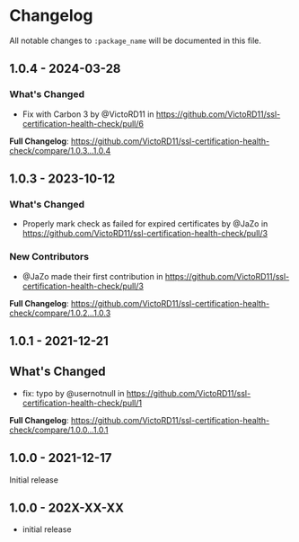 # Changelog

All notable changes to `:package_name` will be documented in this file.

## 1.0.4 - 2024-03-28

### What's Changed

* Fix with Carbon 3 by @VictoRD11 in https://github.com/VictoRD11/ssl-certification-health-check/pull/6

**Full Changelog**: https://github.com/VictoRD11/ssl-certification-health-check/compare/1.0.3...1.0.4

## 1.0.3 - 2023-10-12

### What's Changed

- Properly mark check as failed for expired certificates by @JaZo in https://github.com/VictoRD11/ssl-certification-health-check/pull/3

### New Contributors

- @JaZo made their first contribution in https://github.com/VictoRD11/ssl-certification-health-check/pull/3

**Full Changelog**: https://github.com/VictoRD11/ssl-certification-health-check/compare/1.0.2...1.0.3

## 1.0.1 - 2021-12-21

## What's Changed

- fix: typo by @usernotnull in https://github.com/VictoRD11/ssl-certification-health-check/pull/1

**Full Changelog**: https://github.com/VictoRD11/ssl-certification-health-check/compare/1.0.0...1.0.1

## 1.0.0 - 2021-12-17

Initial release

## 1.0.0 - 202X-XX-XX

- initial release
